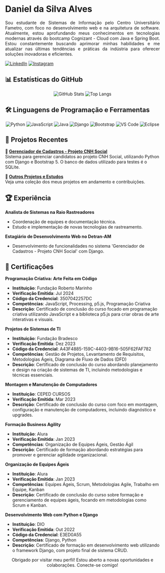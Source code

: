 # Daniel da Silva Alves

<p align="justify">
Sou estudante de Sistemas de Informação pelo Centro Universitário Fametro, com foco no desenvolvimento web e na arquitetura de software. Atualmente, estou aprofundando meus conhecimentos em tecnologias modernas através do bootcamp Cognizant - Cloud com Java e Spring Boot. Estou constantemente buscando aprimorar minhas habilidades e me atualizar nas últimas tendências e práticas da indústria para oferecer soluções inovadoras e eficientes.
  
[![LinkedIn](https://img.shields.io/badge/LinkedIn-0077B5?style=for-the-badge&logo=linkedin&logoColor=white)](https://www.linkedin.com/in/danielsilvadeveloper)
[![Instagram](https://img.shields.io/badge/Instagram-405DE6?style=for-the-badge&logo=instagram&logoColor=white)](https://www.instagram.com/daniel.silva.dev/)
</p>

## 📊 Estatísticas do GitHub

<p align="center">
  <img src="https://github-readme-stats.vercel.app/api?username=Daniel-da-Silva-Alves&theme=transparent&bg_color=000000&border_color=007ACC&show_icons=true&icon_color=007ACC&title_color=FFFFFF&text_color=FFFFFF" alt="GitHub Stats"/>
  <img src="https://github-readme-stats-git-masterrstaa-rickstaa.vercel.app/api/top-langs/?username=Daniel-da-Silva-Alves&bg_color=000000&border_color=007ACC&title_color=FFFFFF&text_color=FFFFFF" alt="Top Langs"/>
</p>

## 🛠️ Linguagens de Programação e Ferramentas

<p align="center">
  <img src="https://img.shields.io/badge/python-3670A0?style=for-the-badge&logo=python&logoColor=ffdd54" alt="Python"/>
  <img src="https://img.shields.io/badge/javascript-F7DF1E?style=for-the-badge&logo=javascript&logoColor=000" alt="JavaScript"/>
  <img src="https://img.shields.io/badge/java-007396?style=for-the-badge&logo=java&logoColor=white" alt="Java"/>
  <img src="https://img.shields.io/badge/django-092E20?style=for-the-badge&logo=django&logoColor=white" alt="Django"/>
  <img src="https://img.shields.io/badge/bootstrap-563D7C?style=for-the-badge&logo=bootstrap&logoColor=white" alt="Bootstrap"/>
  <img src="https://img.shields.io/badge/VS%20Code-007ACC?style=for-the-badge&logo=visual-studio-code&logoColor=white" alt="VS Code"/>
  <img src="https://img.shields.io/badge/Eclipse-2C2255?style=for-the-badge&logo=eclipse&logoColor=white" alt="Eclipse"/>
</p>

## 💼 Projetos Recentes

**🚀 [Gerenciador de Cadastros - Projeto CNH Social](link_para_o_repositorio)**  
Sistema para gerenciar candidatos ao projeto CNH Social, utilizando Python com Django e Bootstrap 5. O banco de dados utilizado para testes é o SQLite.

**🌟 [Outros Projetos e Estudos](https://github.com/Daniel-da-Silva-Alves?tab=repositories)**  
Veja uma coleção dos meus projetos em andamento e contribuições.

## 🏆 Experiência

**Analista de Sistemas na Raio Rastreadores**  
- Coordenação de equipes e documentação técnica.
- Estudo e implementação de novas tecnologias de rastreamento.

**Estagiário de Desenvolvimento Web no Detran-AM**  
- Desenvolvimento de funcionalidades no sistema 'Gerenciador de Cadastros - Projeto CNH Social' com Django.

## 🏅 Certificações

**Programação Criativa: Arte Feita em Código**  
- **Instituição**: Fundação Roberto Marinho  
- **Verificação Emitida**: Jul 2024  
- **Código da Credencial**: 3507042257DC  
- **Competências**: JavaScript, Processing, p5.js, Programação Criativa  
- **Descrição**: Certificado de conclusão do curso focado em programação criativa utilizando JavaScript e a biblioteca p5.js para criar obras de arte interativas e visuais.

**Projetos de Sistemas de TI**  
- **Instituição**: Fundação Bradesco  
- **Verificação Emitida**: Dez 2023  
- **Código da Credencial**: A43F4885-159C-4403-9B16-505F62FAF782  
- **Competências**: Gestão de Projetos, Levantamento de Requisitos, Metodologias Ágeis, Diagrama de Fluxo de Dados (DFD)  
- **Descrição**: Certificado de conclusão do curso abordando planejamento e design na criação de sistemas de TI, incluindo metodologias e técnicas essenciais.

**Montagem e Manutenção de Computadores**  
- **Instituição**: CEPED CURSOS  
- **Verificação Emitida**: Mar 2023  
- **Descrição**: Certificado de conclusão do curso com foco em montagem, configuração e manutenção de computadores, incluindo diagnóstico e upgrades.

**Formação Business Agility**  
- **Instituição**: Alura  
- **Verificação Emitida**: Jan 2023  
- **Competências**: Organização de Equipes Ágeis, Gestão Ágil  
- **Descrição**: Certificado de formação abordando estratégias para promover e gerenciar agilidade organizacional.

**Organização de Equipes Ágeis**  
- **Instituição**: Alura  
- **Verificação Emitida**: Jan 2023  
- **Competências**: Equipes Ágeis, Scrum, Metodologias Agile, Trabalho em Equipe, Kanban  
- **Descrição**: Certificado de conclusão do curso sobre formação e gerenciamento de equipes ágeis, focando em metodologias como Scrum e Kanban.

**Desenvolvimento Web com Python e Django**  
- **Instituição**: DIO  
- **Verificação Emitida**: Out 2022  
- **Código da Credencial**: E3ED0A55  
- **Competências**: Django, Python  
- **Descrição**: Certificado de formação em desenvolvimento web utilizando o framework Django, com projeto final de sistema CRUD.

<p align="center">
  Obrigado por visitar meu perfil! Estou aberto a novas oportunidades e colaborações. Conecte-se comigo!
</p>
